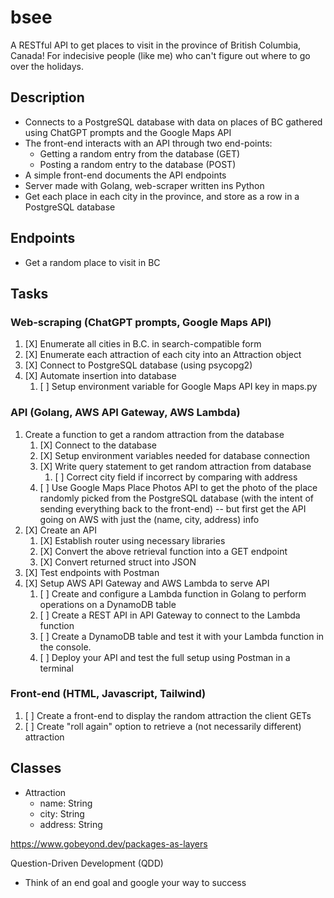 # bsee
A RESTful API to get places to visit in the province of British Columbia, Canada!
For indecisive people (like me) who can't figure out where to go over the holidays.

## Description
- Connects to a PostgreSQL database with data on places of BC gathered using ChatGPT prompts and the Google Maps API
- The front-end interacts with an API through two end-points:
  - Getting a random entry from the database (GET)
  - Posting a random entry to the database (POST)
- A simple front-end documents the API endpoints
- Server made with Golang, web-scraper written ins Python
- Get each place in each city in the province, and store as a row in a PostgreSQL database

## Endpoints
- Get a random place to visit in BC

## Tasks
### Web-scraping (ChatGPT prompts, Google Maps API)
1. [X] Enumerate all cities in B.C. in search-compatible form
2. [X] Enumerate each attraction of each city into an Attraction object
3. [X] Connect to PostgreSQL database (using psycopg2) 
4. [X] Automate insertion into database
   1. [ ] Setup environment variable for Google Maps API key in maps.py

### API (Golang, AWS API Gateway, AWS Lambda)
1. Create a function to get a random attraction from the database
   1. [X] Connect to the database
   2. [X] Setup environment variables needed for database connection
   4. [X] Write query statement to get random attraction from database
      1. [ ] Correct city field if incorrect by comparing with address
   5. [ ] Use Google Maps Place Photos API to get the photo of the place randomly picked from the PostgreSQL database (with the intent of sending everything back to the front-end) -- but first get the API going on AWS with just the (name, city, address) info
2. [X] Create an API
   1. [X] Establish router using necessary libraries
   2. [X] Convert the above retrieval function into a GET endpoint
   3. [X] Convert returned struct into JSON
3. [X] Test endpoints with Postman
4. [X] Setup AWS API Gateway and AWS Lambda to serve API
   1. [ ] Create and configure a Lambda function in Golang to perform operations on a DynamoDB table
   2. [ ] Create a REST API in API Gateway to connect to the Lambda function
   3. [ ] Create a DynamoDB table and test it with your Lambda function in the console.
   4. [ ] Deploy your API and test the full setup using Postman in a terminal


### Front-end (HTML, Javascript, Tailwind)
1. [ ] Create a front-end to display the random attraction the client GETs
2. [ ] Create "roll again" option to retrieve a (not necessarily different) attraction

## Classes
- Attraction
    - name: String
    - city: String
    - address: String

https://www.gobeyond.dev/packages-as-layers

Question-Driven Development (QDD)
- Think of an end goal and google your way to success
